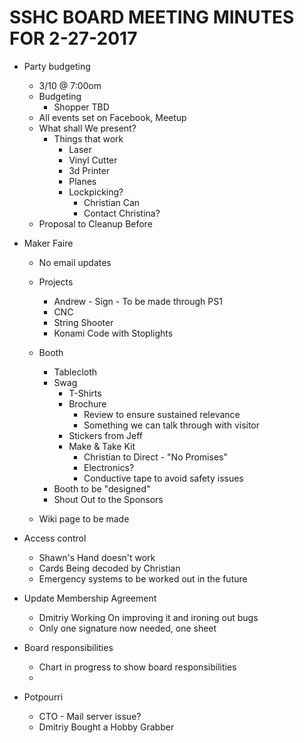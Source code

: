 SSHC BOARD MEETING MINUTES FOR 2-27-2017
========================================
 
- Party budgeting 
  - 3/10 @ 7:00om
  - Budgeting
    - Shopper TBD
  - All events set on Facebook, Meetup
  - What shall We present?
    - Things that work
      - Laser
      - Vinyl Cutter
      - 3d Printer
      - Planes
      - Lockpicking?
        - Christian Can
        - Contact Christina?
  - Proposal to Cleanup Before

- Maker Faire
  - No email updates
  - Projects
    - Andrew - Sign - To be made through PS1
    - CNC
    - String Shooter
    - Konami Code with Stoplights 
    
  - Booth
    - Tablecloth
    - Swag
      - T-Shirts
      - Brochure 
        - Review to ensure sustained relevance
        - Something we can talk through with visitor
      - Stickers from Jeff
      - Make & Take Kit 
        - Christian to Direct - "No Promises"
        - Electronics? 
        - Conductive tape to avoid safety issues
    - Booth to be "designed"  
    - Shout Out to the Sponsors

  - Wiki page to be made
 
- Access control
  - Shawn's Hand doesn't work
  - Cards Being decoded by Christian
  - Emergency systems to be worked out in the future

- Update Membership Agreement
  - Dmitriy Working On improving it and ironing out bugs
  - Only one signature now needed, one sheet

- Board responsibilities
  - Chart in progress to show board responsibilities
  - 
    
- Potpourri
  - CTO - Mail server issue?
  - Dmitriy Bought a Hobby Grabber
  
  
